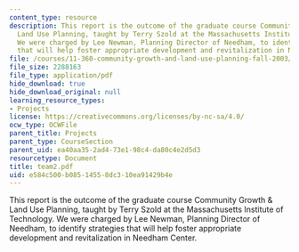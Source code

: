 ```yaml
---
content_type: resource
description: This report is the outcome of the graduate course Community Growth &
  Land Use Planning, taught by Terry Szold at the Massachusetts Institute of Technology.
  We were charged by Lee Newman, Planning Director of Needham, to identify strategies
  that will help foster appropriate development and revitalization in Needham Center.
file: /courses/11-360-community-growth-and-land-use-planning-fall-2003/e584c500b08514558dc310ea91429b4e_team2.pdf
file_size: 2288163
file_type: application/pdf
hide_download: true
hide_download_original: null
learning_resource_types:
- Projects
license: https://creativecommons.org/licenses/by-nc-sa/4.0/
ocw_type: OCWFile
parent_title: Projects
parent_type: CourseSection
parent_uid: ea40aa35-2ad4-73e1-98c4-da80c4e2d5d3
resourcetype: Document
title: team2.pdf
uid: e584c500-b085-1455-8dc3-10ea91429b4e
---
```

This report is the outcome of the graduate course Community Growth & Land Use Planning, taught by Terry Szold at the Massachusetts Institute of Technology. We were charged by Lee Newman, Planning Director of Needham, to identify strategies that will help foster appropriate development and revitalization in Needham Center.